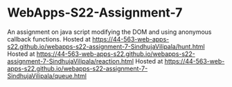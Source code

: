 # WebApps-S22-Assignment-7
An assignment on java script modifying the DOM and using anonymous callback functions.
Hosted at https://44-563-web-apps-s22.github.io/webapps-s22-assignment-7-SindhujaVilipala/hunt.html
Hosted at https://44-563-web-apps-s22.github.io/webapps-s22-assignment-7-SindhujaVilipala/reaction.html
Hosted at https://44-563-web-apps-s22.github.io/webapps-s22-assignment-7-SindhujaVilipala/queue.html
